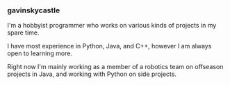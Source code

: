 ### gavinskycastle

I'm a hobbyist programmer who works on various kinds of projects in my spare time.

I have most experience in Python, Java, and C++, however I am always open to learning more.

Right now I'm mainly working as a member of a robotics team on offseason projects in Java, and working with Python on side projects.
